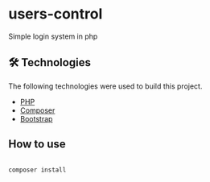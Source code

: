 <h1> users-control </h1>
<p> Simple login system in php </p>

 <h2>🛠 Technologies</h2>

<p>The following technologies were used to build this project.</p>

<ul>
 <li><a href="https://www.php.net/">PHP</a></li>
 <li><a href="https://getcomposer.org/">Composer</a></li>
 <li><a href="https://getbootstrap.com/">Bootstrap</a></li>
 </ul>

<h2>How to use</h2>

 ```bash 
 
composer install

```

